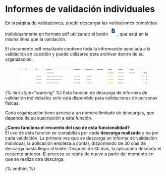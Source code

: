 # Informes de validación individuales

En la  [página de validaciones](./), puede descargar las validaciones completas individualmente en formato pdf utilizando el botón ![](<../../.gitbook/assets/exportar pdf (1).jpg>), que está en la misma línea que la validación.

El documento pdf resultante contiene toda la información asociada a la validación en cuestión y puede utilizarse para archivar dentro de su organización.

<figure><img src="../../.gitbook/assets/exportar pdfff ES.jpg" alt=""><figcaption></figcaption></figure>

{% hint style="warning" %}
Esta función de descarga de informes de validación individuales solo está disponible para validaciones de personas físicas.

Cada organización tiene acceso a un número limitado de descargas, que depende de su suscripción a esta función.

¿**Como funciona el recuento del uso de esta funcionalidad?**\
El uso de esta función se contabiliza por cada **descarga realizada** y no por cada validación. La primera vez que se descarga un informe de validación individual, la aplicación empieza a contar, disponiendo de 30 días de descarga hasta llegar al límite. Después de 30 días, la aplicación descarta el recuento anterior. El proceso se repite de nuevo a partir del momento en que se realiza otra descarga.

&#x20;
{% endhint %}

##
